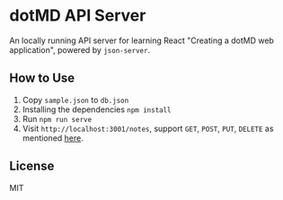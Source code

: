 # dotMD API Server

An locally running API server for learning React "Creating a dotMD web application", powered by `json-server`.

## How to Use

1. Copy `sample.json` to `db.json`
2. Installing the dependencies `npm install`
3. Run `npm run serve`
4. Visit `http://localhost:3001/notes`, support `GET`, `POST`, `PUT`, `DELETE` as mentioned [here](https://github.com/typicode/json-server).

## License

MIT
